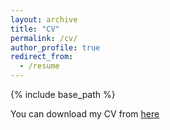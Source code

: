 ```yaml
---
layout: archive
title: "CV"
permalink: /cv/
author_profile: true
redirect_from:
  - /resume
---
```


{% include base_path %}

You can download my CV from [here](https://www.dropbox.com/scl/fi/xhz4rjp83sornlceaq6cv/VNarasimhanCV.pdf?rlkey=uwnehoyt6b8sftdj7oy5itlf6&dl=0)
  
